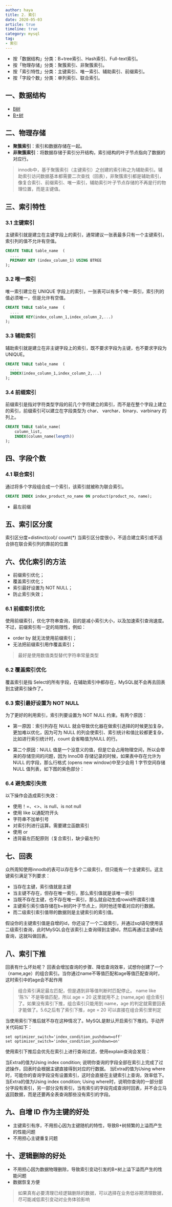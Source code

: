```yaml
---
author: haya
title: 2. 索引
date: 2020-05-03
article: true
timeline: true
category: mysql
tag:
- 索引
---
```


- 按「数据结构」分类：B+tree索引、Hash索引、Full-text索引。
- 按「物理存储」分类：聚簇索引、非聚簇索引。
- 按「索引特性」分类：主键索引、唯一索引、辅助索引、前缀索引。
- 按「字段个数」分类：单列索引、联合索引。

## 一、数据结构

- [B树](/algo/数据结构/B树)
- [B+树](/algo/数据结构/B+树) 

## 二、物理存储
- **聚簇索引**：索引和数据存储在一起。
- **非聚簇索引**：将数据存储于索引分开结构，索引结构的叶子节点指向了数据的对应行。

> innodb中，基于聚簇索引（主键索引）之创建的索引称之为辅助索引。辅助索引访问数据基本都需要二次查找（回表），非聚簇索引都是辅助索引，像复合索引、前缀索引、唯一索引，辅助索引叶子节点存储的不再是行的物理位置，而是主键值。

## 三、索引特性

### 3.1 主键索引
主键索引就是建立在主键字段上的索引，通常建议一张表最多只有一个主键索引，索引列的值不允许有空值。

```sql
CREATE TABLE table_name  (
  ....
  PRIMARY KEY (index_column_1) USING BTREE
);
```

### 3.2 唯一索引
唯一索引建立在 UNIQUE 字段上的索引，一张表可以有多个唯一索引，索引列的值必须唯一，但是允许有空值。

```sql
CREATE TABLE table_name  (
  ....
  UNIQUE KEY(index_column_1,index_column_2,...) 
);
```

### 3.3 辅助索引
辅助索引就是建立在非主键字段上的索引，既不要求字段为主键，也不要求字段为 UNIQUE。
```sql
CREATE TABLE table_name  (
  ....
  INDEX(index_column_1,index_column_2,...) 
);
```

### 3.4 前缀索引

前缀索引是指对字符类型字段的前几个字符建立的索引，而不是在整个字段上建立的索引，前缀索引可以建立在字段类型为 char、 varchar、binary、varbinary 的列上。

```sql
CREATE TABLE table_name(
    column_list,
    INDEX(column_name(length))
); 
```


## 四、字段个数

### 4.1 联合索引
通过将多个字段组合成一个索引，该索引就被称为联合索引。
```sql
CREATE INDEX index_product_no_name ON product(product_no, name);
```
- 最左前缀

## 五、索引区分度

索引区分度=distinct(col)/ count(*)
当索引区分度很小，不适合建立索引或不适合排在联合索引列的靠前的位置

## 六、优化索引的方法

- 前缀索引优化；
- 覆盖索引优化；
- 索引最好设置为 NOT NULL；
- 防止索引失效；

### 6.1 前缀索引优化
使用前缀索引，优化字符串查询，目的是减小索引大小，以及加速索引查询速度。
不过，前缀索引有一定的局限性，例如：
- order by 就无法使用前缀索引；
- 无法把前缀索引用作覆盖索引；
> 最好是使用数值类型替代字符串常量类型

### 6.2 覆盖索引优化

覆盖索引是指 Select的所有字段，在辅助索引中都存在，MySQL就不会再去回表到主键索引操作了。


### 6.3 索引最好设置为 NOT NULL
为了更好的利用索引，索引列要设置为 NOT NULL 约束。有两个原因：
- 第一原因：索引列存在 NULL 就会导致优化器在做索引选择的时候更加复杂，更加难以优化，因为可为 NULL 的列会使索引、索引统计和值比较都更复杂，比如进行索引统计时，count 会省略值为NULL 的行。

- 第二个原因：NULL 值是一个没意义的值，但是它会占用物理空间，所以会带来的存储空间的问题，因为 InnoDB 存储记录的时候，如果表中存在允许为 NULL 的字段，那么行格式 (opens new window)中至少会用 1 字节空间存储 NULL 值列表，如下图的紫色部分：

### 6.4 避免索引失效
以下操作会造成索引失效：
- 使用！=、<>、is null、is not null
- 使用 like 以通配符开头
- 字符串不加单引号
- 对索引列进行运算。需要建立函数索引
- 使用 or
- 违背最左匹配原则（复合索引，缺少最左列）


## 七、回表
众所周知使用innodb的表可以存在多个二级索引，但只能有一个主键索引。这主键索引满足下列要求：
- 当存在主键，索引值就是主键
- 当主键不存在，但存在唯一索引，那么索引值就是该唯一索引
- 当既不存在主键，也不存在唯一索引，那么就自动生成rowid所谓索引值
- 主键索引索引值存储在b+树的叶子节点上，同时他还带着对应的行数据。
- 而二级索引索引值带的数据则是主键索引的索引值。

假设你的主键索引值是自增的id，你还设了一个二级索引，并通过sql语句使用该二级索引查询，此时MySQL会在该索引上查询得到主键id，然后再通过主键id去查询，这就叫做回表。

## 八、索引下推

回表有什么坏处呢？
回表会增加查询的步骤、降低查询效率，试想你创建了一个（name,age）的组合索引。当你通过name不等值匹配和age等值匹配查询时，这时索引中的age会不起作用

> 组合索引满足最左匹配，但是遇到非等值判断时匹配停止。
name like '陈%' 不是等值匹配，所以 age = 20 这里就用不上 (name,age) 组合索引了。如果没有索引下推，组合索引只能用到 name，age 的判定就需要回表才能做了。5.6之后有了索引下推，age = 20 可以直接在组合索引里判定

当使用索引下推后就不存在这种情况了。MySQL是默认开启索引下推的。手动开关代码如下：

```shell
set optimizer_switch='index_condition_pushdown=off'
set optimizer_switch='index_condition_pushdown=on'
```

使用索引下推后会优先在索引上进行查询过滤，使用explain查询会发现：

当Extra的值为Using index condition; 说明你查询的字段全部在索引上完成了过滤操作，回表时会根据主键直接得到对应的行数据。
当Extra的值为Using where时，可能你的查询字段没有设置索引，这时会直接在主键索引上查询，效率低下。
当Extra的值为Using index condition; Using where时，说明你查询的一部分部分字段有索引，另一部分没有索引，当有索引的字段完成查询时回表，并不会立马返回数据，而是还要再全表查询那些没有索引的字段。



## 九、自增 ID 作为主键的好处
- 主键索引有序，不用担心因为主键随机的特性，导致B+树频繁的上溢而产生的性能问题
- 不用担心主键重复问题

## 十、逻辑删除的好处

- 不用担心因为数据物理删除，导致索引变动引发的B+树上溢下溢而产生的性能问题
- 数据恢复方便

> 如果真有必要清理已经逻辑删除的数据，可以选择在业务低谷期清理数据，尽可能减低索引变动对业务体验影响